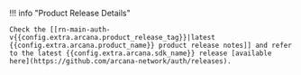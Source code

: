 !!! info "Product Release Details"

    Check the [[rn-main-auth-v{{config.extra.arcana.product_release_tag}}|latest {{config.extra.arcana.product_name}} product release notes]] and refer to the latest {{config.extra.arcana.sdk_name}} release [available here](https://github.com/arcana-network/auth/releases).